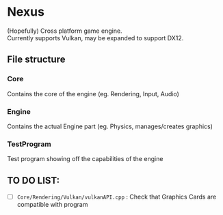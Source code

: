 # Nexus
(Hopefully) Cross platform game engine. <br>
Currently supports Vulkan, may be expanded to support DX12. 
## File structure
### Core
Contains the core of the engine (eg. Rendering, Input, Audio)
### Engine 
Contains the actual Engine part (eg. Physics, manages/creates graphics)
### TestProgram
Test program showing off the capabilities of the engine



## TO DO LIST:
- [ ] `Core/Rendering/Vulkan/vulkanAPI.cpp` : Check that Graphics Cards are compatible with program
